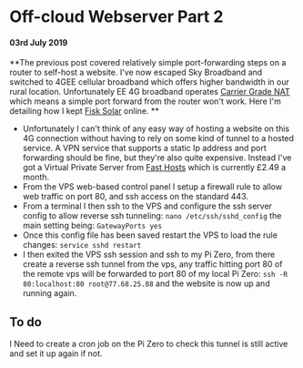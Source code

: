 # Off-cloud Webserver Part 2
#### 03rd July 2019

**The previous post covered relatively simple port-forwarding steps on a router to self-host a website. I've now escaped Sky Broadband and switched to 4GEE cellular broadband which offers higher bandwidth in our rural location. Unfortunately EE 4G broadband operates [Carrier Grade NAT](https://en.wikipedia.org/wiki/Carrier-grade_NAT) which means a simple port forward from the router won't work. Here I'm detailing how I kept [Fisk Solar](http://fisksolar.ddns.net/) online. **

* Unfortunately I can't think of any easy way of hosting a website on this 4G connection without having to rely on some kind of tunnel to a hosted service. A VPN service that supports a static Ip address and port forwarding should be fine, but they're also quite expensive. Instead I've got a Virtual Private Server from [Fast Hosts](https://www.fasthosts.co.uk/virtual-private-servers) which is currently £2.49 a month.
* From the VPS web-based control panel I setup a firewall rule to allow web traffic on port 80, and ssh access on the standard 443.
* From a terminal I then ssh to the VPS and configure the ssh server config to allow reverse ssh tunneling: `nano /etc/ssh/sshd_config` the main setting being: `GatewayPorts yes`
* Once this config file has been saved restart the VPS to load the rule changes: `service sshd restart`
* I then exited the VPS ssh session and ssh to my Pi Zero, from there create a reverse ssh tunnel from the vps, any traffic hitting port 80 of the remote vps will be forwarded to port 80 of my local Pi Zero: `ssh -R 80:localhost:80 root@77.68.25.88` and the website is now up and running again.

## To do

I Need to create a cron job on the Pi Zero to check this tunnel is still active and set it up again if not.

